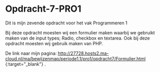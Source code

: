 # Opdracht-7-PRO1
Dit is mijn zevende opdracht voor het vak Programmeren 1

Bij deze opdracht moesten wij een formulier maken waarbij we gebruikt maken van de input types; Radio, checkbox en textarea.
Ook bij deze opdracht moesten wij gebruik maken van PHP.

De link naar mijn pagina: http://27728.hosts2.ma-cloud.nl/ma/bewijzenmap/periode1.1/pro1/opdracht7/Formulier.html {:target="_blank"} .

